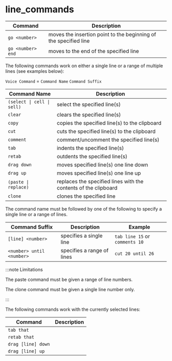 # line_commands

| Command           | Description                                                      |
| ----------------- | ---------------------------------------------------------------- |
| `go <number>`     | moves the insertion point to the beginning of the specified line |
| `go <number> end` | moves to the end of the specified line                           |

The following commands work on either a single line or a range of multiple lines
(see examples below):

`Voice Command` = `Command Name` `Command Suffix`

| Command Name               | Description                                                     |
| -------------------------- | --------------------------------------------------------------- |
| `(select \| cell \| sell)` | select the specified line(s)                                    |
| `clear`                    | clears the specified line(s)                                    |
| `copy`                     | copies the specified line(s) to the clipboard                   |
| `cut`                      | cuts the specified line(s) to the clipboard                     |
| `comment`                  | comment/uncomment the specified line(s)                         |
| `tab`                      | indents the specified line(s)                                   |
| `retab`                    | outdents the specified line(s)                                  |
| `drag down`                | moves specified line(s) one line down                           |
| `drag up`                  | moves specified line(s) one line up                             |
| `(paste \| replace)`       | replaces the specified lines with the contents of the clipboard |
| `clone`                    | clones the specified line                                       |

The command name must be followed by one of the following to specify a single line or a range of lines.


| Command Suffix            | Description                | Example           |
| ------------------------- | -------------------------- | ----------------- |
| `[line] <number>`         | specifies a single line    | `tab line 15` or `comments 10`     |
| `<number> until <number>` | specifies a range of lines | `cut 20 until 26` |


:::note Limitations

The paste command must be given a range of line numbers.

The clone command must be given a single line number only.

:::

The following commands work with the currently selected lines:

| Command            | Description |
| ------------------ | ----------- |
| `tab that`         |             |
| `retab that`       |             |
| `drag [line] down` |             |
| `drag [line] up`   |             |


